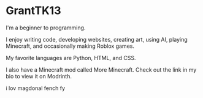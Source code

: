 # GrantTK13
I'm a beginner to programming.

I enjoy writing code, developing websites, creating art, using AI, playing Minecraft, and occasionally making Roblox games.

My favorite languages are Python, HTML, and CSS.

I also have a Minecraft mod called More Minecraft. Check out the link in my bio to view it on Modrinth.

i lov magdonal fench fy
